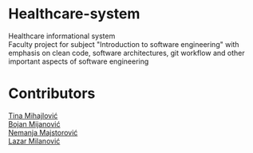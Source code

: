 # Healthcare-system
Healthcare informational system  
Faculty project for subject "Introduction to software engineering" with emphasis on clean code, software architectures, git workflow and other important aspects of software engineering

# Contributors

[Tina Mihajlović](https://github.com/tince250)  
[Bojan Mijanović](https://github.com/bmijanovic)  
[Nemanja Majstorović](https://github.com/Nemanja3214)  
[Lazar Milanović](https://github.com/zograf)  
